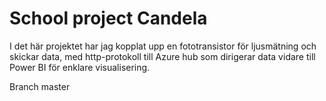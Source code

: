 # School project Candela

I det här projektet har jag kopplat upp en fototransistor för ljusmätning och skickar data, med http-protokoll till Azure hub som dirigerar data vidare till Power BI för enklare visualisering.

Branch master
